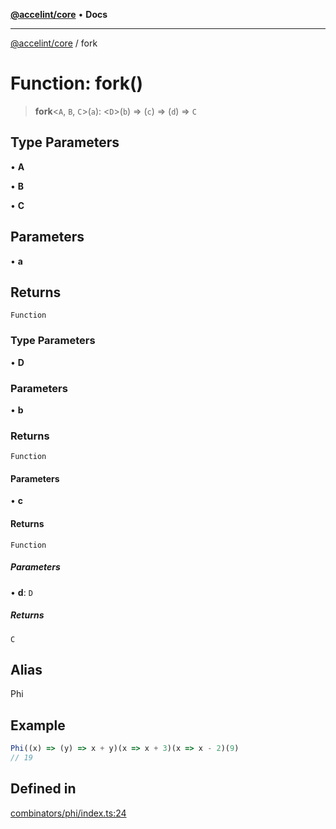[**@accelint/core**](../README.md) • **Docs**

***

[@accelint/core](../README.md) / fork

# Function: fork()

> **fork**\<`A`, `B`, `C`\>(`a`): \<`D`\>(`b`) => (`c`) => (`d`) => `C`

## Type Parameters

• **A**

• **B**

• **C**

## Parameters

• **a**

## Returns

`Function`

### Type Parameters

• **D**

### Parameters

• **b**

### Returns

`Function`

#### Parameters

• **c**

#### Returns

`Function`

##### Parameters

• **d**: `D`

##### Returns

`C`

## Alias

Phi

## Example

```ts
Phi((x) => (y) => x + y)(x => x + 3)(x => x - 2)(9)
// 19
```

## Defined in

[combinators/phi/index.ts:24](https://github.com/gohypergiant/standard-toolkit/blob/424b88fd48a5bcc02ed99ee27fd64cd73349aa30/packages/core/src/combinators/phi/index.ts#L24)
